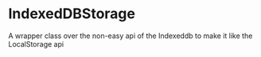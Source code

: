 # IndexedDBStorage
A wrapper class over the non-easy api of the Indexeddb to make it like the LocalStorage api
